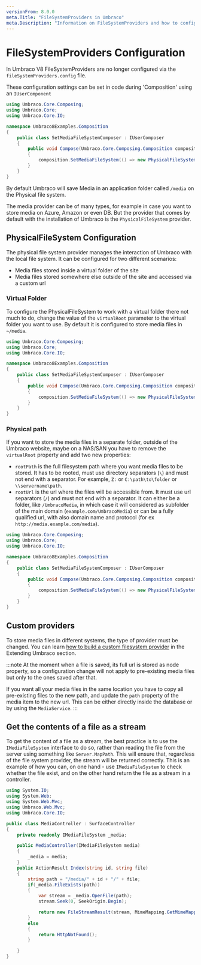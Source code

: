 ```yaml
---
versionFrom: 8.0.0
meta.Title: "FileSystemProviders in Umbraco"
meta.Description: "Information on FileSystemProviders and how to configure them in Umbraco"
---
```


# FileSystemProviders Configuration

In Umbraco V8 FileSystemProviders are no longer configured via the `fileSystemProviders.config` file.

These configuration settings can be set in code during 'Composition' using an `IUserComponent`

```csharp
using Umbraco.Core.Composing;
using Umbraco.Core;
using Umbraco.Core.IO;

namespace Umbraco8Examples.Composition
{
    public class SetMediaFileSystemComposer : IUserComposer
    {
        public void Compose(Umbraco.Core.Composing.Composition composition)
        {
            composition.SetMediaFileSystem(() => new PhysicalFileSystem("~/media"));
        }
    }
}
```

By default Umbraco will save Media in an application folder called `/media` on the Physical file system.

The media provider can be of many types, for example in case you want to store media on Azure, Amazon or even DB. But the provider that comes by default with the installation of Umbraco is the `PhysicalFileSystem` provider.

## PhysicalFileSystem Configuration

The physical file system provider manages the interaction of Umbraco with the local file system. It can be configured for two different scenarios:

 - Media files stored inside a virtual folder of the site
 - Media files stored somewhere else outside of the site and accessed via a custom url

### Virtual Folder
To configure the PhysicalFileSystem to work with a virtual folder there not much to do, change the value of the `virtualRoot` parameter to the virtual folder you want to use. By default it is configured to store media files in  `~/media`.

```csharp
using Umbraco.Core.Composing;
using Umbraco.Core;
using Umbraco.Core.IO;

namespace Umbraco8Examples.Composition
{
    public class SetMediaFileSystemComposer : IUserComposer
    {
        public void Compose(Umbraco.Core.Composing.Composition composition)
        {
            composition.SetMediaFileSystem(() => new PhysicalFileSystem("~/custommediafolder"));
        }
    }
}
```

### Physical path
If you want to store the media files in a separate folder, outside of the Umbraco website, maybe on a NAS/SAN you have to remove the `virtualRoot` property and add two new properties:

 - `rootPath` is the full filesystem path where you want media files to be stored. It has to be rooted, must use directory separators (`\`) and must not end with a separator. For example, `Z:` or `C:\path\to\folder` or `\\servername\path`.
 - `rootUrl` is the url where the files will be accessible from. It must use url separators (`/`) and must not end with a separator. It can either be a folder, like `/UmbracoMedia`, in which case it will considered as subfolder of the main domain (`example.com/UmbracoMedia`) or can be a fully qualified url, with also domain name and protocol (for ex `http://media.example.com/media`).

```csharp
using Umbraco.Core.Composing;
using Umbraco.Core;
using Umbraco.Core.IO;

namespace Umbraco8Examples.Composition
{
    public class SetMediaFileSystemComposer : IUserComposer
    {
        public void Compose(Umbraco.Core.Composing.Composition composition)
        {
            composition.SetMediaFileSystem(() => new PhysicalFileSystem("Z:\Storage\UmbracoMedia","http://media.example.com/media" ));
        }
    }
}
```

## Custom providers
To store media files in different systems, the type of provider must be changed. You can learn [how to build a custom filesystem provider](/documentation/Extending/Custom-File-Systems) in the Extending Umbraco section.

:::note
At the moment when a file is saved, its full url is stored as node property, so a configuration change will not apply to pre-existing media files but only to the ones saved after that.

If you want all your media files in the same location you have to copy all pre-existing files to the new path, and update the `path` property of the media item to the new url. This can be either directly inside the database or by using the `MediaService`.
:::

## Get the contents of a file as a stream
To get the content of a file as a stream, the best practice is to use the `IMediaFileSystem` interface to do so, rather than reading the file from the server using something like `Server.MapPath`. This will ensure that, regardless of the file system provider, the stream will be returned correctly.
This is an example of how you can, on one hand - use `IMediaFileSystem` to check whether the file exist, and on the other hand return the file as a stream in a controller.

```csharp
using System.IO;
using System.Web;
using System.Web.Mvc;
using Umbraco.Web.Mvc;
using Umbraco.Core.IO;

public class MediaController : SurfaceController
{
    private readonly IMediaFileSystem _media;

    public MediaController(IMediaFileSystem media)
    {
        _media = media;
    }
    public ActionResult Index(string id, string file)
    {
        string path = "/media/" + id + "/" + file;
        if(_media.FileExists(path))
        {
            var stream = _media.OpenFile(path);
            stream.Seek(0, SeekOrigin.Begin);

            return new FileStreamResult(stream, MimeMapping.GetMimeMapping(file));
        }
        else
        {
            return HttpNotFound();
        }

    }
}
```
